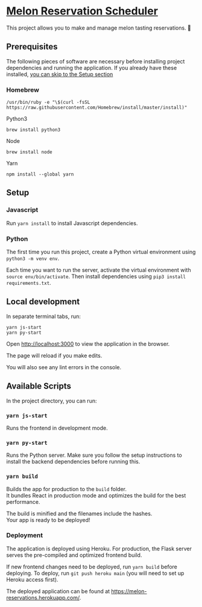 # [Melon Reservation Scheduler](https://melon-reservations.herokuapp.com/)

This project allows you to make and manage melon tasting reservations. 🍉

## Prerequisites

The following pieces of software are necessary before installing project
dependencies and running the application. If you already have these
installed, [you can skip to the Setup section](#setup)

### Homebrew

```shell
/usr/bin/ruby -e "\$(curl -fsSL https://raw.githubusercontent.com/Homebrew/install/master/install)"
```

Python3

```shell
brew install python3
```

Node

```shell
brew install node
```

Yarn

```shell
npm install --global yarn
```

## Setup

### Javascript

Run `yarn install` to install Javascript dependencies.

### Python

The first time you run this project, create a Python virtual environment
using `python3 -m venv env`.

Each time you want to run the server, activate the virtual environment
with `source env/bin/activate`. Then install dependencies using
`pip3 install requirements.txt`.

## Local development

In separate terminal tabs, run:

```shell
yarn js-start
yarn py-start
```

Open [http://localhost:3000](http://localhost:3000) to view
the application in the browser.

The page will reload if you make edits.

You will also see any lint errors in the console.

## Available Scripts

In the project directory, you can run:

### `yarn js-start`

Runs the frontend in development mode.

### `yarn py-start`

Runs the Python server. Make sure you follow the setup instructions
to install the backend dependencies before running this.

### `yarn build`

Builds the app for production to the `build` folder.\
It bundles React in production mode and optimizes the build
for the best performance.

The build is minified and the filenames include the hashes.\
Your app is ready to be deployed!

### Deployment

The application is deployed using Heroku. For production, the Flask server
serves the pre-compiled and optimized frontend build.

If new frontend changes need to be deployed, run `yarn build` before deploying.
To deploy, run `git push heroku main` (you will need to set up Heroku access first).

The deployed application can be found at https://melon-reservations.herokuapp.com/.

